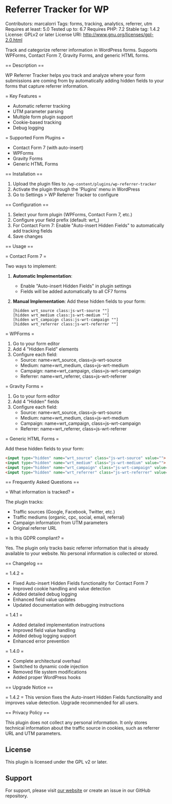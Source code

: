 # Referrer Tracker for WP
Contributors: marcalorri
Tags: forms, tracking, analytics, referrer, utm
Requires at least: 5.0
Tested up to: 6.7
Requires PHP: 7.2
Stable tag: 1.4.2
License: GPLv2 or later
License URI: http://www.gnu.org/licenses/gpl-2.0.html

Track and categorize referrer information in WordPress forms. Supports WPForms, Contact Form 7, Gravity Forms, and generic HTML forms.

== Description ==

WP Referrer Tracker helps you track and analyze where your form submissions are coming from by automatically adding hidden fields to your forms that capture referrer information.

= Key Features =

* Automatic referrer tracking
* UTM parameter parsing
* Multiple form plugin support
* Cookie-based tracking
* Debug logging

= Supported Form Plugins =

* Contact Form 7 (with auto-insert)
* WPForms
* Gravity Forms
* Generic HTML Forms

== Installation ==

1. Upload the plugin files to `/wp-content/plugins/wp-referrer-tracker`
2. Activate the plugin through the 'Plugins' menu in WordPress
3. Go to Settings > WP Referrer Tracker to configure

== Configuration ==

1. Select your form plugin (WPForms, Contact Form 7, etc.)
2. Configure your field prefix (default: wrt_)
3. For Contact Form 7: Enable "Auto-insert Hidden Fields" to automatically add tracking fields
4. Save changes

== Usage ==

= Contact Form 7 =

Two ways to implement:

1. **Automatic Implementation**:
   * Enable "Auto-insert Hidden Fields" in plugin settings
   * Fields will be added automatically to all CF7 forms

2. **Manual Implementation**:
   Add these hidden fields to your form:
   ```
   [hidden wrt_source class:js-wrt-source ""]
   [hidden wrt_medium class:js-wrt-medium ""]
   [hidden wrt_campaign class:js-wrt-campaign ""]
   [hidden wrt_referrer class:js-wrt-referrer ""]
   ```

= WPForms =

1. Go to your form editor
2. Add 4 "Hidden Field" elements
3. Configure each field:
   * Source: name=wrt_source, class=js-wrt-source
   * Medium: name=wrt_medium, class=js-wrt-medium
   * Campaign: name=wrt_campaign, class=js-wrt-campaign
   * Referrer: name=wrt_referrer, class=js-wrt-referrer

= Gravity Forms =

1. Go to your form editor
2. Add 4 "Hidden" fields
3. Configure each field:
   * Source: name=wrt_source, class=js-wrt-source
   * Medium: name=wrt_medium, class=js-wrt-medium
   * Campaign: name=wrt_campaign, class=js-wrt-campaign
   * Referrer: name=wrt_referrer, class=js-wrt-referrer

= Generic HTML Forms =

Add these hidden fields to your form:
```html
<input type="hidden" name="wrt_source" class="js-wrt-source" value="">
<input type="hidden" name="wrt_medium" class="js-wrt-medium" value="">
<input type="hidden" name="wrt_campaign" class="js-wrt-campaign" value="">
<input type="hidden" name="wrt_referrer" class="js-wrt-referrer" value="">
```

== Frequently Asked Questions ==

= What information is tracked? =

The plugin tracks:
* Traffic sources (Google, Facebook, Twitter, etc.)
* Traffic mediums (organic, cpc, social, email, referral)
* Campaign information from UTM parameters
* Original referrer URL

= Is this GDPR compliant? =

Yes. The plugin only tracks basic referrer information that is already available to your website. No personal information is collected or stored.

== Changelog ==

= 1.4.2 =
* Fixed Auto-insert Hidden Fields functionality for Contact Form 7
* Improved cookie handling and value detection
* Added detailed debug logging
* Enhanced field value updates
* Updated documentation with debugging instructions

= 1.4.1 =
* Added detailed implementation instructions
* Improved field value handling
* Added debug logging support
* Enhanced error prevention

= 1.4.0 =
* Complete architectural overhaul
* Switched to dynamic code injection
* Removed file system modifications
* Added proper WordPress hooks

== Upgrade Notice ==

= 1.4.2 =
This version fixes the Auto-insert Hidden Fields functionality and improves value detection. Upgrade recommended for all users.

== Privacy Policy ==

This plugin does not collect any personal information. It only stores technical information about the traffic source in cookies, such as referrer URL and UTM parameters.

## License

This plugin is licensed under the GPL v2 or later.

## Support

For support, please visit [our website](https://www.webmanagerservice.es) or create an issue in our GitHub repository.
